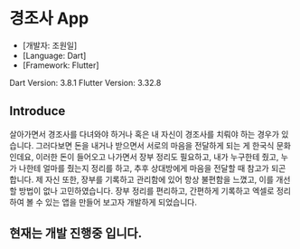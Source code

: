# 경조사 App
- [개발자: 조원일]
- [Language: Dart]
- [Framework: Flutter]

Dart Version: 3.8.1
Flutter Version: 3.32.8

## Introduce
살아가면서 경조사를 다녀와야 하거나 혹은 내 자신이 경조사를 치뤄야 하는 경우가 있습니다.
그러다보면 돈을 내거나 받으면서 서로의 마음을 전달하게 되는 게 한국식 문화인데요, 이러한 돈이 들어오고 나가면서 장부 정리도
필요하고, 내가 누구한테 줬고, 누가 나한테 얼마를 줬는지 정리를 하고, 추후 상대방에게 마음을 전달할 때 참고가 되곤 합니다.
제 자신 또한, 장부를 기록하고 관리함에 있어 항상 불편함을 느꼈고, 이를 개선할 방법이 없나 고민하였습니다.
장부 정리를 편리하고, 간편하게 기록하고 엑셀로 정리하여 볼 수 있는 앱을 만들어 보고자 개발하게 되었습니다.

## 현재는 개발 진행중 입니다.